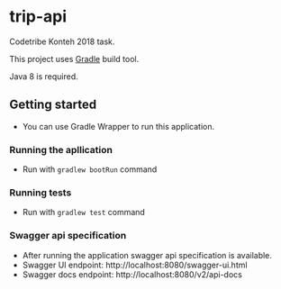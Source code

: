 # trip-api

Codetribe Konteh 2018 task.

This project uses [Gradle](https://gradle.org/) build tool.

Java 8 is required.

## Getting started

- You can use Gradle Wrapper to run this application.

### Running the apllication

- Run with `gradlew bootRun` command

### Running tests

- Run with `gradlew test` command

### Swagger api specification

- After running the application swagger api specification is available.
-   Swagger UI endpoint: http://localhost:8080/swagger-ui.html
- Swagger docs endpoint: http://localhost:8080/v2/api-docs